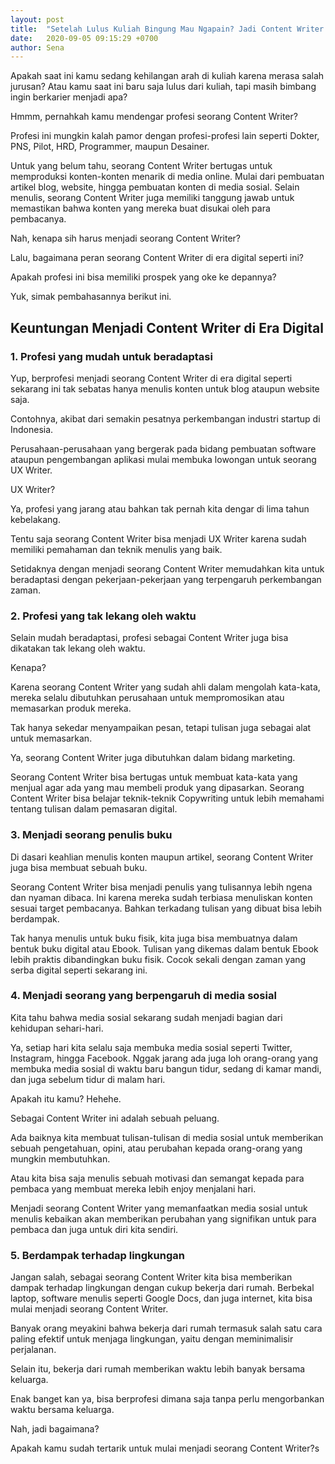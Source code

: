 ```yaml
---
layout: post
title:  "Setelah Lulus Kuliah Bingung Mau Ngapain? Jadi Content Writer Aja"
date:   2020-09-05 09:15:29 +0700
author: Sena
---
```

Apakah saat ini kamu sedang kehilangan arah di kuliah karena merasa salah jurusan? Atau kamu saat ini baru saja lulus dari kuliah, tapi masih bimbang ingin berkarier menjadi apa?

Hmmm, pernahkah kamu mendengar profesi seorang Content Writer?

Profesi ini mungkin kalah pamor dengan profesi-profesi lain seperti Dokter, PNS, Pilot, HRD, Programmer, maupun Desainer.

Untuk yang belum tahu, seorang Content Writer bertugas untuk memproduksi konten-konten menarik di media online. Mulai dari pembuatan artikel blog, website, hingga pembuatan konten di media sosial.
Selain menulis, seorang Content Writer juga memiliki tanggung jawab untuk memastikan bahwa konten yang mereka buat disukai oleh para pembacanya.

Nah, kenapa sih harus menjadi seorang Content Writer?

Lalu, bagaimana peran seorang Content Writer di era digital seperti ini?

Apakah profesi ini bisa memiliki prospek yang oke ke depannya?

Yuk, simak pembahasannya berikut ini.

<h2>Keuntungan Menjadi Content Writer di Era Digital</h2>

<h3>1. Profesi yang mudah untuk beradaptasi</h3>

Yup, berprofesi menjadi seorang Content Writer di era digital seperti sekarang ini tak sebatas hanya menulis konten untuk blog ataupun website saja.

Contohnya, akibat dari semakin pesatnya perkembangan industri startup di Indonesia.

Perusahaan-perusahaan yang bergerak pada bidang pembuatan software ataupun pengembangan aplikasi mulai membuka lowongan untuk seorang UX Writer.

UX Writer?

Ya, profesi yang jarang atau bahkan tak pernah kita dengar di lima tahun kebelakang.

Tentu saja seorang Content Writer bisa menjadi UX Writer karena sudah memiliki pemahaman dan teknik menulis yang baik.

Setidaknya dengan menjadi seorang Content Writer memudahkan kita untuk beradaptasi dengan pekerjaan-pekerjaan yang terpengaruh perkembangan zaman.

<h3>2. Profesi yang tak lekang oleh waktu</h3>

Selain mudah beradaptasi, profesi sebagai Content Writer juga bisa dikatakan tak lekang oleh waktu.

Kenapa?

Karena seorang Content Writer yang sudah ahli dalam mengolah kata-kata, mereka selalu dibutuhkan perusahaan untuk mempromosikan atau memasarkan produk mereka.

Tak hanya sekedar menyampaikan pesan, tetapi tulisan juga sebagai alat untuk memasarkan.

Ya, seorang Content Writer juga dibutuhkan dalam bidang marketing.

Seorang Content Writer bisa bertugas untuk membuat kata-kata yang menjual agar ada yang mau membeli produk yang dipasarkan. Seorang Content Writer bisa belajar teknik-teknik Copywriting untuk lebih memahami tentang tulisan dalam pemasaran digital.

<h3>3. Menjadi seorang penulis buku</h3>

Di dasari keahlian menulis konten maupun artikel, seorang Content Writer juga bisa membuat sebuah buku.

Seorang Content Writer bisa menjadi penulis yang tulisannya lebih ngena dan nyaman dibaca. Ini karena mereka sudah terbiasa menuliskan konten sesuai target pembacanya. Bahkan terkadang tulisan yang dibuat bisa lebih berdampak.

Tak hanya menulis untuk buku fisik, kita juga bisa membuatnya dalam bentuk buku digital atau Ebook. Tulisan yang dikemas dalam bentuk Ebook lebih praktis dibandingkan buku fisik. Cocok sekali dengan zaman yang serba digital seperti sekarang ini.

<h3>4. Menjadi seorang yang berpengaruh di media sosial</h3>

Kita tahu bahwa media sosial sekarang sudah menjadi bagian dari kehidupan sehari-hari.

Ya, setiap hari kita selalu saja membuka media sosial seperti Twitter, Instagram, hingga Facebook. Nggak jarang ada juga loh orang-orang yang membuka media sosial di waktu baru bangun tidur, sedang di kamar mandi, dan juga sebelum tidur di malam hari.

Apakah itu kamu? Hehehe.

Sebagai Content Writer ini adalah sebuah peluang.

Ada baiknya kita membuat tulisan-tulisan di media sosial untuk memberikan sebuah pengetahuan, opini, atau perubahan kepada orang-orang yang mungkin membutuhkan.

Atau kita bisa saja menulis sebuah motivasi dan semangat kepada para pembaca yang membuat mereka lebih enjoy menjalani hari.

Menjadi seorang Content Writer yang memanfaatkan media sosial untuk menulis kebaikan akan memberikan perubahan yang signifikan untuk para pembaca dan juga untuk diri kita sendiri.

<h3>5. Berdampak terhadap lingkungan</h3>

Jangan salah, sebagai seorang Content Writer kita bisa memberikan dampak terhadap lingkungan dengan cukup bekerja dari rumah. Berbekal laptop, software menulis seperti Google Docs, dan juga internet, kita bisa mulai menjadi seorang Content Writer.

Banyak orang meyakini bahwa bekerja dari rumah termasuk salah satu cara paling efektif untuk menjaga lingkungan, yaitu dengan meminimalisir perjalanan.

Selain itu, bekerja dari rumah memberikan waktu lebih banyak bersama keluarga.

Enak banget kan ya, bisa berprofesi dimana saja tanpa perlu mengorbankan waktu bersama keluarga.

Nah, jadi bagaimana?

Apakah kamu sudah tertarik untuk mulai menjadi seorang Content Writer?s
